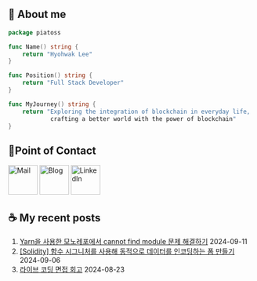 ## 🐹 About me

```go
package piatoss

func Name() string {
    return "Hyohwak Lee"
}

func Position() string {
    return "Full Stack Developer"
}

func MyJourney() string {
    return "Exploring the integration of blockchain in everyday life,
            crafting a better world with the power of blockchain"
}
```

## 📱Point of Contact

[<img alt="Mail" width="60px" src="https://img.icons8.com/?size=100&id=OumT4lIcOllS&format=png&color=000000" />][mail]
[<img alt="Blog" width="60px" src="https://img.icons8.com/?size=100&id=GsMdC9NCKCAD&format=png&color=000000"/>][blog]
[<img alt="LinkedIn" width="60px" src="https://img.icons8.com/?size=100&id=xuvGCOXi8Wyg&format=png&color=000000" />][linkedin]

[mail]: mailto:piatoss3612@gmail.com
[blog]: https://piatoss3612.tistory.com/
[linkedin]: https://www.linkedin.com/in/hyohwak-lee

## ☕ My recent posts

1. [Yarn을 사용한 모노레포에서 cannot find module 문제 해결하기](https://piatoss3612.tistory.com/190) 2024-09-11
2. [[Solidity] 함수 시그니처를 사용해 동적으로 데이터를 인코딩하는 폼 만들기](https://piatoss3612.tistory.com/189) 2024-09-06
3. [라이브 코딩 면접 회고](https://piatoss3612.tistory.com/188) 2024-08-23
